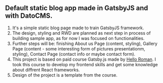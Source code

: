 ## Default static blog app made in GatsbyJS and with DatoCMS.

1. It's a simple static blog page made to train GatsbyJS framework.
2. The design, styling and RWD are planned as next step in process of building sample app, as for now I was focused on functionalities. 
3. Further steps will be: finishing About us Page (content, styling), Gallery Page (content - some interesting form of pictures presentationm, styling), Contact Page (contact info or maybe contact form).
4. This project is based on paid course Gatsby.js made by [Hello Roman](https://www.youtube.com/@helloroman). I took this course to develop my frontend skills and get some knowledge about diffrent React frameworks.
5. Design of the project is a template from the course.
